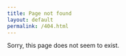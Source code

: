 ```yaml
---
title: Page not found
layout: default
permalink: /404.html
---
```


Sorry, this page does not seem to exist.

